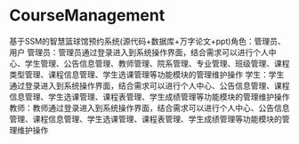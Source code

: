 # CourseManagement
基于SSM的智慧篮球馆预约系统(源代码+数据库+万字论文+ppt)角色：管理员、用户  管理员：管理员通过登录进入到系统操作界面，结合需求可以进行个人中心、学生管理、公告信息管理、教师管理、院系管理、专业管理、班级管理、课程类型管理、课程信息管理、学生选课管理等功能模块的管理维护操作  学生：学生通过登录进入到系统操作界面，结合需求可以进行个人中心、公告信息管理、课程信息管理、学生选课管理、课程表管理、学生成绩管理等功能模块的管理维护操作  教师：教师通过登录进入到系统操作界面，结合需求可以进行个人中心、公告信息管理、课程信息管理、学生选课管理、课程表管理、学生成绩管理等功能模块的管理维护操作
